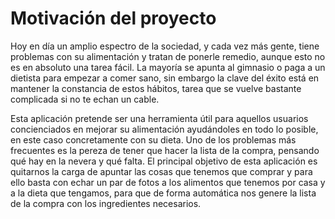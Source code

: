# Motivación del proyecto

Hoy en día un amplio espectro de la sociedad, y cada vez más gente, tiene problemas con su alimentación y tratan de ponerle remedio, aunque esto no es en absoluto una tarea fácil. 
La mayoría se apunta al gimnasio o paga a un dietista para empezar a comer sano, sin embargo la clave del éxito está en mantener la constancia de estos hábitos, tarea que se vuelve bastante complicada si no te echan un cable.

Esta aplicación pretende ser una herramienta útil para aquellos usuarios concienciados en mejorar su alimentación ayudándoles en todo lo posible, en este caso concretamente con su dieta. Uno de los problemas más frecuentes es la pereza de tener que hacer la lista de la compra, pensando qué hay en la nevera y qué falta. El principal objetivo de esta aplicación es quitarnos la carga de apuntar las cosas que tenemos que comprar y para ello basta con echar un par de fotos a los alimentos que tenemos por casa y a la dieta que tengamos, para que de forma automática nos genere la lista de la compra con los ingredientes necesarios.
